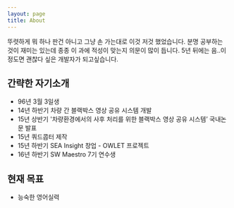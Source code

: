 ```yaml
---
layout: page
title: About
---
```


<p class="message">
  뚜렷하게 뭐 하나 판건 아니고 그냥 손 가는대로 이것 저것 했었습니다.
  분명 공부하는 것이 재미는 있는데 종종 이 과에 적성이 맞는지 의문이 많이 듭니다.
  5년 뒤에는 음..이 정도면 괜찮다 싶은 개발자가 되고싶습니다.
</p>

## 간략한 자기소개

* 96년 3월 3일생
* 14년 하반기 차량 간 블랙박스 영상 공유 시스템 개발
* 15년 상반기 '차량환경에서의 사후 처리를 위한 블랙박스 영상 공유 시스템’ 국내논문 발표
* 15년 쿼드콥터 제작
* 15년 하반기 SEA Insight 창업 - OWLET 프로젝트
* 16년 하반기 SW Maestro 7기 연수생

## 현재 목표
* 능숙한 영어실력
